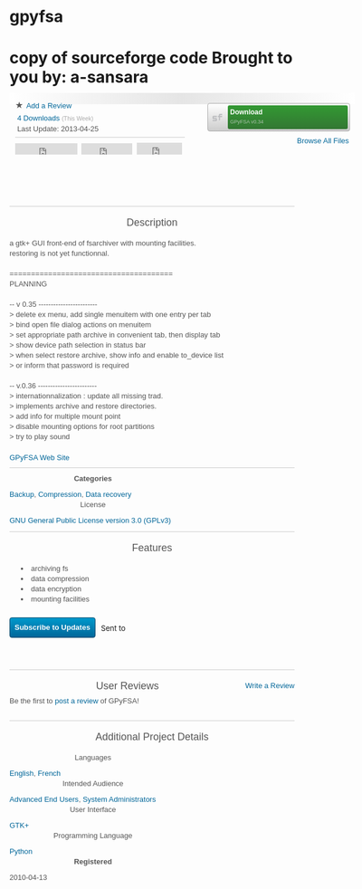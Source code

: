 gpyfsa
======
copy of sourceforge code
Brought to you by: a-sansara
======
<section id="call-to-action" style="margin: -8px 0px 0px; padding:
10px 0px; border: 0px; outline: 0px; font-size: 13px;
vertical-align: baseline; background-image:
-webkit-linear-gradient(left, rgb(255, 255, 255), rgb(229, 229,
229), rgb(255, 255, 255)); background-color: rgb(255, 255, 255);
display: block; width: 610px; color: rgb(85, 85, 85); font-family:
sans-serif; font-style: normal; font-variant: normal; font-weight:
normal; letter-spacing: normal; line-height: 18px; orphans: auto;
text-align: start; text-indent: 0px; text-transform: none;
white-space: normal; widows: auto; word-spacing: 0px;
-webkit-text-stroke-width: 0px; background-position: initial
initial; background-repeat: initial initial;">
<section id="counts-sharing" style="margin: 0px; padding: 4px 0px
0px 10px; border: 0px; outline: 0px; font-size: 13px;
vertical-align: baseline; background-color: transparent;
display: block; width: 340px; float: left; background-position:
initial initial; background-repeat: initial initial;">
<section class="project-info" style="margin: 0px; padding: 0px;
border: 0px; outline: 0px; font-size: 13px; vertical-align:
baseline; background-color: transparent; display: block;
background-position: initial initial; background-repeat:
initial initial;">
<section class="content" style="margin: 0px; padding: 0px;
border: 0px; outline: 0px; font-size: 13px; vertical-align:
baseline; background-color: transparent; display: block;
background-position: initial initial; background-repeat:
initial initial;"><b data-icon="" class="ico" title="Star"
style="margin: 0px; padding: 0px; border: 0px; outline:
0px; font-size: 16px; vertical-align: baseline;
background-color: transparent; font-style: normal;
font-variant: normal; font-weight: normal; line-height:
4px; font-family: Pictos; text-decoration: none; width:
16px; height: 16px; display: inline-block;
background-position: initial initial; background-repeat:
initial initial;">★</b><span class="Apple-converted-space">&nbsp;</span><a
href="https://sourceforge.net/projects/gpyfsa/reviews/"
title="Add a review" id="call-to-action-reviews"
style="margin: 0px; padding: 0px; font-size: 13px;
vertical-align: baseline; background-color: transparent;
outline: none; color: rgb(0, 102, 153); text-decoration:
none; -webkit-tap-highlight-color: rgb(0, 119, 170);
background-position: initial initial; background-repeat:
initial initial;">Add a Review</a></section>
</section>
<section id="download-stats" class="project-info" style="margin:
0px; padding: 0px; border: 0px; outline: 0px; font-size: 13px;
vertical-align: baseline; background-color: transparent;
display: block; background-position: initial initial;
background-repeat: initial initial;">
<section class="content" style="margin: 0px; padding: 0px;
border: 0px; outline: 0px; font-size: 13px; vertical-align:
baseline; background-color: transparent; display: block;
background-position: initial initial; background-repeat:
initial initial;"><span class="Apple-converted-space">&nbsp;</span><a
href="https://sourceforge.net/projects/gpyfsa/files/stats/timeline"
title="Downloads This Week" id="call-to-action-stats"
style="margin: 0px; padding: 0px; font-size: 13px;
vertical-align: baseline; background-color: transparent;
outline: none; color: rgb(0, 102, 153); text-decoration:
none; -webkit-tap-highlight-color: rgb(0, 119, 170);
background-position: initial initial; background-repeat:
initial initial;">4 Downloads</a><span
class="Apple-converted-space">&nbsp;</span><span
style="margin: 0px; padding: 0px; border: 0px; outline:
0px; font-size: 0.8em; vertical-align: baseline;
background-color: transparent; color: rgb(170, 170, 170);
background-position: initial initial; background-repeat:
initial initial;">(This Week)</span></section>
</section>
<section id="last-updated" class="project-info" style="margin:
0px; padding: 0px; border: 0px; outline: 0px; font-size: 13px;
vertical-align: baseline; background-color: transparent;
display: block; background-position: initial initial;
background-repeat: initial initial;">
<section class="content" style="margin: 0px; padding: 0px;
border: 0px; outline: 0px; font-size: 13px; vertical-align:
baseline; background-color: transparent; display: block;
background-position: initial initial; background-repeat:
initial initial;"><span class="Apple-converted-space">&nbsp;</span>Last
Update:<span class="Apple-converted-space">&nbsp;</span><time
class="dateUpdated" datetime="2013-04-25" style="margin:
0px; padding: 0px; border: 0px; outline: 0px; font-size:
13px; vertical-align: baseline; background-color:
transparent; background-position: initial initial;
background-repeat: initial initial;">2013-04-25</time></section>
</section>
<section class="social-sharing" style="margin: 5px 0px 0px;
padding: 9px 0px 3px; border-width: 1px 0px 0px;
border-top-style: solid; border-top-color: rgb(204, 204, 204);
outline: 0px; font-size: 13px; vertical-align: baseline;
background-color: transparent; display: block; width: 300px;
background-position: initial initial; background-repeat:
initial initial;"><iframe id="twitter-widget-0"
allowtransparency="true"
src="https://platform.twitter.com/widgets/tweet_button.1397165098.html#_=1398263907408&amp;count=horizontal&amp;counturl=http%3A%2F%2Fsourceforge.net%2Fprojects%2Fgpyfsa%2F&amp;id=twitter-widget-0&amp;lang=en&amp;original_referer=https%3A%2F%2Fsourceforge.net%2Fprojects%2Fgpyfsa%2F&amp;size=m&amp;text=Download%20GPyFSA%20for%20free%21%20a%20gtk%2B%20GUI%20front-end%20of%20fsarchiver&amp;url=http%3A%2F%2Fsf.net%2Fprojects%2Fgpyfsa%2F&amp;via=sourceforge"
class="twitter-share-button twitter-tweet-button
twitter-count-horizontal" title="Twitter Tweet Button"
data-twttr-rendered="true" mytubeid="mytube1" style="margin:
0px; padding: 0px; border: 0px; outline: 0px; font-size:
13px; vertical-align: baseline; background-color:
transparent; width: 110px; height: 20px;
background-position: initial initial; background-repeat:
initial initial;" scrolling="no" frameborder="0"></iframe><span
class="Apple-converted-space">&nbsp;</span>
<div id="___plusone_0" style="margin: 0px; padding: 0px;
border: 0px none; outline: 0px; font-size: 1px;
vertical-align: baseline; background-color: transparent;
text-indent: 0px; float: none; line-height: normal; display:
inline-block; width: 90px; height: 20px;
background-position: initial initial; background-repeat:
initial initial;"><iframe hspace="0" marginheight="0"
marginwidth="0" tabindex="0" vspace="0"
id="I0_1398263908263" name="I0_1398263908263"
src="https://apis.google.com/u/0/_/+1/fastbutton?usegapi=1&amp;size=medium&amp;annotation=bubble&amp;origin=https%3A%2F%2Fsourceforge.net&amp;url=http%3A%2F%2Fsourceforge.net%2Fprojects%2Fgpyfsa%2F&amp;gsrc=3p&amp;ic=1&amp;jsh=m%3B%2F_%2Fscs%2Fapps-static%2F_%2Fjs%2Fk%3Doz.gapi.en.Zr8XO6POvOg.O%2Fm%3D__features__%2Fam%3DAQ%2Frt%3Dj%2Fd%3D1%2Fz%3Dzcms%2Frs%3DAItRSTPHwsAMfaFXJlxkFq9x38MECEWNBQ#_methods=onPlusOne%2C_ready%2C_close%2C_open%2C_resizeMe%2C_renderstart%2Concircled%2Cdrefresh%2Cerefresh%2Conload&amp;id=I0_1398263908263&amp;parent=https%3A%2F%2Fsourceforge.net&amp;pfname=&amp;rpctoken=35796043"
data-gapiattached="true" title="+1" mytubeid="mytube2"
style="margin: 0px; padding: 0px; border: 0px none;
outline: 0px; font-size: 1px; vertical-align: baseline;
background-color: transparent; position: static; top: 0px;
width: 90px; left: 0px; visibility: visible; height: 20px;
background-position: initial initial; background-repeat:
initial initial;" scrolling="no" width="100%"
frameborder="0"></iframe></div>
<span class="Apple-converted-space">&nbsp;</span><iframe
src="https://www.facebook.com/plugins/like.php?href=http%3A%2F%2Fsourceforge.net%2Fprojects%2Fgpyfsa%2F&amp;send=false&amp;layout=button_count&amp;width=80&amp;show_faces=false&amp;action=like&amp;colorscheme=light&amp;font&amp;height=21"
allowtransparency="true" mytubeid="mytube3" style="margin:
0px; padding: 0px; border: none; outline: 0px; font-size:
13px; vertical-align: baseline; background-color:
transparent; overflow: hidden; width: 80px; height: 21px;
background-position: initial initial; background-repeat:
initial initial;" scrolling="no" frameborder="0"></iframe></section>
</section>
<section id="download_button" style="margin: 0px; padding: 8px 0px
0px; border: 0px; outline: 0px; font-size: 13px; vertical-align:
baseline; background-color: transparent; display: block;
position: relative; width: 250px; float: left;
background-position: initial initial; background-repeat: initial
initial;"><a
href="https://sourceforge.net/projects/gpyfsa/files/latest/download"
class="sfdl" data-hasqtip="0" oldtitle="Download
/gpyfsa-0.3x/gpyfsa-0.34.tar.bz2 from SourceForge - 69.9 kB"
title="" style="margin: 0px 10px 0px 0px; padding: 0px;
font-size: 12px !important; vertical-align: baseline;
background-image:
url(data:image/png;base64,iVBORw0KGgoAAAANSUhEUgAAABEAAAANCAYAAABPeYUaAAAAGXRFWHRTb2Z0d2FyZQBBZG9iZSBJbWFnZVJlYWR5ccllPAAAANFJREFUeNqcUosNgjAUbE0HcARGwAnqZxBxBCbQDXQE2UOkTIAj4AZsgPfMa1JeGqhecimU63HvvepxHFUq6mebY2nAdbi/Ur/hKg0IRv2H3WFvnX/Rj9qRcxH7A+BIjDK2eCYewQy8g2/WDJSk4w8xWDICz2ziUchyvMGLXIVJK9acE0+0VM53PIitE6bTcKJJT0wg6ESSHiwhHpbMDYszjhrDKcVkE5mO5dhZyrwNx72J2i9iGvMmODB372U/aCpV2NSlG0sGVbiBw2VM+BFgALYfPdL6UCEWAAAAAElFTkSuQmCC),
-webkit-gradient(linear, 0% 0%, 0% 100%, from(rgb(255, 255,
255)), to(rgb(204, 204, 204))); background-color: rgb(229,
229, 229); outline: none; color: rgb(0, 102, 153);
text-decoration: none; width: 250px; height: 48px; position:
relative; border: 1px solid rgb(170, 170, 170); display:
inline; float: left; -webkit-box-shadow: rgba(255, 255, 255,
0.6) 0px 1px 0px 0px; box-shadow: rgba(255, 255, 255, 0.6) 0px
1px 0px 0px; border-top-left-radius: 4px;
border-top-right-radius: 4px; border-bottom-right-radius: 4px;
border-bottom-left-radius: 4px; overflow: hidden; font-weight:
bold !important; font-style: normal !important; font-variant:
normal !important; line-height: 1.17 !important; font-family:
sans-serif !important; -webkit-tap-highlight-color: rgb(0,
119, 170); background-position: 8px 50%, 0px 0px;
background-repeat: no-repeat no-repeat;"><span style="margin:
3px 3px 3px 35px; padding: 4px; border: 0px; outline: 0px;
font-size: 12px; vertical-align: baseline; background-image:
-webkit-gradient(linear, 0% 0%, 0% 100%, from(rgb(51, 153,
51)), to(rgb(51, 119, 51))); background-color: rgb(51, 102,
51); border-top-left-radius: 3px; border-top-right-radius:
3px; border-bottom-right-radius: 3px;
border-bottom-left-radius: 3px; display: block; text-align:
left; color: rgb(255, 255, 255); overflow: hidden; height:
34px; background-position: initial initial;
background-repeat: initial initial;"><b style="margin: 0px;
padding: 0px; border: 0px; outline: 0px; font-size: 12px;
vertical-align: baseline; background-color: transparent;
display: block; line-height: 17px; background-position:
initial initial; background-repeat: initial initial;">Download</b><small
style="margin: 0px; padding: 0px; border: 0px; outline:
0px; font-size: 9px; vertical-align: baseline;
background-color: transparent; display: block;
line-height: 17px; color: rgb(173, 194, 173); font-weight:
normal; white-space: nowrap; overflow: hidden;
background-position: initial initial; background-repeat:
initial initial;">GPyFSA v0.34</small></span></a><a
href="https://sourceforge.net/projects/gpyfsa/files/"
id="files-link" title="Browse All Files" style="margin: 5px
0px 0px; padding: 0px; font-size: 13px; vertical-align:
baseline; background-color: transparent; outline: none; color:
rgb(0, 102, 153); text-decoration: none;
-webkit-tap-highlight-color: rgb(0, 119, 170); float: right;
line-height: 24px; background-position: initial initial;
background-repeat: initial initial;">Browse All Files</a>
<section class="project-info" style="margin: 0px; padding: 0px;
border: 0px; outline: 0px; font-size: 13px; vertical-align:
baseline; background-color: transparent; display: block;
background-position: initial initial; background-repeat:
initial initial;"><span class="platform-icon linux"
style="margin: 8px 5px 0px 0px; padding: 0px; border: 0px;
outline: 0px; font-size: 13px; vertical-align: baseline;
background-image:
url(https://a.fsdn.com/con/img/icons/24x24/linux.png?1288216775);
background-color: transparent; display: inline-block; width:
24px; height: 24px; text-indent: -9999px;
background-position: 0px 0px; background-repeat: no-repeat
no-repeat;">Linux</span></section>
</section>
</section>
<section id="project-screenshots" class="enhanced" style="margin:
0px; padding: 10px 0px; border-width: 1px 0px 0px;
border-top-style: solid; border-top-color: rgb(204, 204, 204);
outline: 0px; font-size: 13px; vertical-align: baseline;
background-color: transparent; display: block; overflow: hidden;
color: rgb(85, 85, 85); font-family: sans-serif; font-style:
normal; font-variant: normal; font-weight: normal; letter-spacing:
normal; line-height: 18px; orphans: auto; text-align: start;
text-indent: 0px; text-transform: none; white-space: normal;
widows: auto; word-spacing: 0px; -webkit-text-stroke-width: 0px;
background-position: initial initial; background-repeat: initial
initial;">
<div class="slider" style="margin: 0px; padding: 0px; border: 0px;
outline: 0px; font-size: 13px; vertical-align: baseline;
background-color: transparent; overflow: hidden; position:
relative; width: 612px; height: 159px; background-position:
initial initial; background-repeat: initial initial;">
<div class="strip" style="margin: 0px; padding: 0px; border:
0px; outline: 0px; font-size: 13px; vertical-align: baseline;
background-color: transparent; overflow: hidden; position:
absolute; top: 0px; left: 0px; height: 159px; display: block;
visibility: visible; opacity: 1; background-position: initial
initial; background-repeat: initial initial;"><a rel="section"
class="thumbnail"
href="https://a.fsdn.com/con/app/proj/gpyfsa/screenshots/260298.jpg"
title="4 - archive path history" style="margin: 5px;
padding: 5px; font-size: 13px; vertical-align: baseline;
background-color: transparent; outline: none; color: rgb(0,
102, 153); text-decoration: none;
-webkit-tap-highlight-color: rgb(0, 119, 170); display:
block; width: 182px; height: 137px; float: left; border: 1px
solid rgb(204, 204, 204); background-position: initial
initial; background-repeat: initial initial;"><img
itemprop="screenshots"
src="https://a.fsdn.com/con/app/proj/gpyfsa/screenshots/260298.jpg/182/137"
alt="4 - archive path history" style="margin: 0px;
padding: 0px; border: 0px; outline: 0px; font-size: 13px;
vertical-align: baseline; background-color: transparent;
background-position: initial initial; background-repeat:
initial initial;" height="137" width="182"></a><a
rel="section" class="thumbnail"
href="https://a.fsdn.com/con/app/proj/gpyfsa/screenshots/260294.jpg"
title="2 - mounting facilities" style="margin: 5px; padding:
5px; font-size: 13px; vertical-align: baseline;
background-color: transparent; outline: none; color: rgb(0,
102, 153); text-decoration: none;
-webkit-tap-highlight-color: rgb(0, 119, 170); display:
block; width: 182px; height: 137px; float: left; border: 1px
solid rgb(204, 204, 204); background-position: initial
initial; background-repeat: initial initial;"><img
itemprop="screenshots"
src="https://a.fsdn.com/con/app/proj/gpyfsa/screenshots/260294.jpg/182/137"
alt="2 - mounting facilities" style="margin: 0px; padding:
0px; border: 0px; outline: 0px; font-size: 13px;
vertical-align: baseline; background-color: transparent;
background-position: initial initial; background-repeat:
initial initial;" height="137" width="182"></a><a
rel="section" class="thumbnail"
href="https://a.fsdn.com/con/app/proj/gpyfsa/screenshots/260292.jpg"
title="1 - fs selection" style="margin: 5px; padding: 5px;
font-size: 13px; vertical-align: baseline; background-color:
transparent; outline: none; color: rgb(0, 102, 153);
text-decoration: none; -webkit-tap-highlight-color: rgb(0,
119, 170); display: block; width: 182px; height: 137px;
float: left; border: 1px solid rgb(204, 204, 204);
background-position: initial initial; background-repeat:
initial initial;"><img itemprop="screenshots"
src="https://a.fsdn.com/con/app/proj/gpyfsa/screenshots/260292.jpg/182/137"
alt="1 - fs selection" style="margin: 0px; padding: 0px;
border: 0px; outline: 0px; font-size: 13px;
vertical-align: baseline; background-color: transparent;
background-position: initial initial; background-repeat:
initial initial;" height="137" width="182"></a><a
rel="section" class="thumbnail"
href="https://a.fsdn.com/con/app/proj/gpyfsa/screenshots/260296.jpg"
title="3 - archiving fs" style="margin: 5px; padding: 5px;
font-size: 13px; vertical-align: baseline; background-color:
transparent; outline: none; color: rgb(0, 102, 153);
text-decoration: none; -webkit-tap-highlight-color: rgb(0,
119, 170); display: block; width: 182px; height: 137px;
float: left; border: 1px solid rgb(204, 204, 204);
background-position: initial initial; background-repeat:
initial initial;"><img itemprop="screenshots"
src="https://a.fsdn.com/con/app/proj/gpyfsa/screenshots/260296.jpg/182/137"
alt="3 - archiving fs" style="margin: 0px; padding: 0px;
border: 0px; outline: 0px; font-size: 13px;
vertical-align: baseline; background-color: transparent;
background-position: initial initial; background-repeat:
initial initial;" height="137" width="182"></a></div>
<div title="Next" class="next" style="margin: 0px; padding: 0px
0.5em; border: 0px; outline: 0px; font-size: 4em;
vertical-align: baseline; background-image:
-webkit-linear-gradient(right, rgb(255, 255, 255), rgba(255,
255, 255, 0)); background-color: transparent; text-shadow:
rgb(255, 255, 255) -1px 0px, rgb(255, 255, 255) 0px 1px,
rgb(255, 255, 255) 1px 0px, rgb(255, 255, 255) 0px -1px;
display: block; cursor: pointer; height: 159px; position:
absolute; top: 0px; z-index: 5; line-height: 159px;
font-family: 'Lucida Grande', 'Lucida Sans Unicode', 'Lucida
Sans', Verdana, Tahoma, sans-serif; right: 0px; text-align:
right; background-position: initial initial;
background-repeat: initial initial;">›</div>
</div>
</section>
<section id="project-description" style="margin: 0px; padding: 10px
0px; border-width: 1px 0px 0px; border-top-style: solid;
border-top-color: rgb(204, 204, 204); outline: 0px; font-size:
13px; vertical-align: baseline; background-color: transparent;
display: block; overflow: hidden; color: rgb(85, 85, 85);
font-family: sans-serif; font-style: normal; font-variant: normal;
font-weight: normal; letter-spacing: normal; line-height: 18px;
orphans: auto; text-align: start; text-indent: 0px;
text-transform: none; white-space: normal; widows: auto;
word-spacing: 0px; -webkit-text-stroke-width: 0px;
background-position: initial initial; background-repeat: initial
initial;">
<header style="margin: 0px 0px 10px; padding: 0px; border: 0px;
outline: 0px; font-size: 13px; vertical-align: baseline;
background-color: transparent; display: block;
background-position: initial initial; background-repeat: initial
initial;">
<h2 style="margin: 0px; padding: 0px; border: 0px; outline: 0px;
font-size: 18px; vertical-align: baseline; background-color:
transparent; font-weight: normal; text-rendering:
optimizelegibility; font-family: Ubuntu, sans-serif;
line-height: 36px; background-position: initial initial;
background-repeat: initial initial;">Description</h2>
</header>
<p id="description" itemprop="description" style="margin: 0px 0px
20px; padding: 0px; border: 0px; outline: 0px; font-size: 13px;
vertical-align: baseline; background-color: transparent;
background-position: initial initial; background-repeat: initial
initial;">a gtk+ GUI front-end of fsarchiver with mounting
facilities.<br>
restoring is not yet functionnal.<br>
<br>
======================================<br>
PLANNING<br>
<br>
-- v 0.35 ------------------------<br>
&gt; delete ex menu, add single menuitem with one entry per tab<br>
&gt; bind open file dialog actions on menuitem<br>
&gt; set appropriate path archive in convenient tab, then
display tab<br>
&gt; show device path selection in status bar<br>
&gt; when select restore archive, show info and enable to_device
list<br>
&gt; or inform that password is required<br>
<br>
-- v.0.36 ------------------------<br>
&gt; internationnalization : update all missing trad.<br>
&gt; implements archive and restore directories.<br>
&gt; add info for multiple mount point<br>
&gt; disable mounting options for root partitions<br>
&gt; try to play sound</p>
<p style="margin: 0px; padding: 0px; border: 0px; outline: 0px;
font-size: 13px; vertical-align: baseline; background-color:
transparent; background-position: initial initial;
background-repeat: initial initial;"><a id="homepage"
class="pspbtn" href="http://gpyfsa.sourceforge.net/"
title="GPyFSA Web Site" style="margin: 0px; padding: 0px;
font-size: 13px; vertical-align: baseline; background-color:
transparent; outline: none; color: rgb(0, 102, 153);
text-decoration: none; -webkit-tap-highlight-color: rgb(0,
119, 170); float: none; line-height: normal;
background-position: initial initial; background-repeat:
initial initial;">GPyFSA Web Site</a></p>
</section>
<section id="project-categories-and-license" style="margin: 0px;
padding: 10px 0px; border-width: 1px 0px 0px; border-top-style:
solid; border-top-color: rgb(204, 204, 204); outline: 0px;
font-size: 13px; vertical-align: baseline; background-color:
transparent; display: block; overflow: hidden; color: rgb(85, 85,
85); font-family: sans-serif; font-style: normal; font-variant:
normal; font-weight: normal; letter-spacing: normal; line-height:
18px; orphans: auto; text-align: start; text-indent: 0px;
text-transform: none; white-space: normal; widows: auto;
word-spacing: 0px; -webkit-text-stroke-width: 0px;
background-position: initial initial; background-repeat: initial
initial;">
<div class="project-container" style="margin: 0px -10px; padding:
0px; border: 0px; outline: 0px; font-size: 13px; vertical-align:
baseline; background-color: transparent; display: inline-block;
width: auto; background-position: initial initial;
background-repeat: initial initial;">
<section style="margin: 0px 10px; padding: 0px; border: 0px;
outline: 0px; font-size: 13px; vertical-align: baseline;
background-color: transparent; display: inline; float: left;
width: 295px; background-position: initial initial;
background-repeat: initial initial;">
<header style="margin: 0px 0px 10px; padding: 0px; border:
0px; outline: 0px; font-size: 13px; vertical-align:
baseline; background-color: transparent; display: block;
background-position: initial initial; background-repeat:
initial initial;">
<h4 style="margin: 0px; padding: 0px; border: 0px; outline:
0px; font-size: 13px; vertical-align: baseline;
background-color: transparent; font-weight: bold;
text-rendering: optimizelegibility; font-family: Ubuntu,
sans-serif; background-position: initial initial;
background-repeat: initial initial;">Categories</h4>
</header>
<a
href="https://sourceforge.net/directory/system/storage/archiving/backup/"
itemprop="softwareApplicationSubCategory" style="margin:
0px; padding: 0px; font-size: 13px; vertical-align:
baseline; background-color: transparent; outline: none;
color: rgb(0, 102, 153); text-decoration: none;
-webkit-tap-highlight-color: rgb(0, 119, 170);
background-position: initial initial; background-repeat:
initial initial;">Backup</a>,<span
class="Apple-converted-space">&nbsp;</span><a
href="https://sourceforge.net/directory/security-utilities/storage/archiving/compression/"
itemprop="softwareApplicationSubCategory" style="margin:
0px; padding: 0px; font-size: 13px; vertical-align:
baseline; background-color: transparent; outline: none;
color: rgb(0, 102, 153); text-decoration: none;
-webkit-tap-highlight-color: rgb(0, 119, 170);
background-position: initial initial; background-repeat:
initial initial;">Compression</a>,<span
class="Apple-converted-space">&nbsp;</span><a
href="https://sourceforge.net/directory/system-administration/storage/recovery/"
itemprop="softwareApplicationSubCategory" style="margin:
0px; padding: 0px; font-size: 13px; vertical-align:
baseline; background-color: transparent; outline: none;
color: rgb(0, 102, 153); text-decoration: none;
-webkit-tap-highlight-color: rgb(0, 119, 170);
background-position: initial initial; background-repeat:
initial initial;">Data recovery</a></section>
<section style="margin: 0px 10px; padding: 0px; border: 0px;
outline: 0px; font-size: 13px; vertical-align: baseline;
background-color: transparent; display: inline; float: left;
width: 295px; background-position: initial initial;
background-repeat: initial initial;">
<section class="project-info" style="margin: 0px; padding:
0px; border: 0px; outline: 0px; font-size: 13px;
vertical-align: baseline; background-color: transparent;
display: block; background-position: initial initial;
background-repeat: initial initial;">
<header style="margin: 0px 0px 10px; padding: 0px; border:
0px; outline: 0px; font-size: 13px; vertical-align:
baseline; background-color: transparent; display: block;
background-position: initial initial; background-repeat:
initial initial;">
<h3 style="margin: 0px; padding: 0px; border: 0px;
outline: 0px; font-size: 13px; vertical-align: baseline;
background-color: transparent; font-weight: normal;
text-rendering: optimizelegibility; font-family: Ubuntu,
sans-serif; background-position: initial initial;
background-repeat: initial initial;">License</h3>
</header>
<section class="content" style="margin: 0px; padding: 0px;
border: 0px; outline: 0px; font-size: 13px;
vertical-align: baseline; background-color: transparent;
display: block; background-position: initial initial;
background-repeat: initial initial;"><a
href="https://sourceforge.net/directory/license:gplv3/"
style="margin: 0px; padding: 0px; font-size: 13px;
vertical-align: baseline; background-color: transparent;
outline: none; color: rgb(0, 102, 153); text-decoration:
none; -webkit-tap-highlight-color: rgb(0, 119, 170);
background-position: initial initial; background-repeat:
initial initial;">GNU General Public License version 3.0
(GPLv3)</a></section>
</section>
</section>
</div>
</section>
<section id="project-features" style="margin: 0px; padding: 10px
0px; border-width: 1px 0px 0px; border-top-style: solid;
border-top-color: rgb(204, 204, 204); outline: 0px; font-size:
13px; vertical-align: baseline; background-color: transparent;
display: block; color: rgb(85, 85, 85); font-family: sans-serif;
font-style: normal; font-variant: normal; font-weight: normal;
letter-spacing: normal; line-height: 18px; orphans: auto;
text-align: start; text-indent: 0px; text-transform: none;
white-space: normal; widows: auto; word-spacing: 0px;
-webkit-text-stroke-width: 0px; background-position: initial
initial; background-repeat: initial initial;">
<header style="margin: 0px 0px 10px; padding: 0px; border: 0px;
outline: 0px; font-size: 13px; vertical-align: baseline;
background-color: transparent; display: block;
background-position: initial initial; background-repeat: initial
initial;">
<h2 style="margin: 0px; padding: 0px; border: 0px; outline: 0px;
font-size: 18px; vertical-align: baseline; background-color:
transparent; font-weight: normal; text-rendering:
optimizelegibility; font-family: Ubuntu, sans-serif;
line-height: 36px; background-position: initial initial;
background-repeat: initial initial;">Features</h2>
</header>
<div class="content editable" style="margin: 0px; padding: 0px;
border: 0px; outline: 0px; font-size: 13px; vertical-align:
baseline; background-color: transparent; background-position:
initial initial; background-repeat: initial initial;">
<ul class="features" style="margin: 0px 0px 1em 20px; padding:
0px; border: 0px; outline: 0px; font-size: 13px;
vertical-align: baseline; background-color: transparent;
background-position: initial initial; background-repeat:
initial initial;">
<li class="feature" style="margin: 0px; padding: 0px; border:
0px; outline: 0px; font-size: 13px; vertical-align:
baseline; background-color: transparent; list-style: disc
inside; background-position: initial initial;
background-repeat: initial initial;">archiving fs</li>
<li class="feature" style="margin: 0px; padding: 0px; border:
0px; outline: 0px; font-size: 13px; vertical-align:
baseline; background-color: transparent; list-style: disc
inside; background-position: initial initial;
background-repeat: initial initial;">data compression</li>
<li class="feature" style="margin: 0px; padding: 0px; border:
0px; outline: 0px; font-size: 13px; vertical-align:
baseline; background-color: transparent; list-style: disc
inside; background-position: initial initial;
background-repeat: initial initial;">data encryption</li>
<li class="feature" style="margin: 0px; padding: 0px; border:
0px; outline: 0px; font-size: 13px; vertical-align:
baseline; background-color: transparent; list-style: disc
inside; background-position: initial initial;
background-repeat: initial initial;">mounting facilities</li>
</ul>
</div>
</section>

</header>
<form action="https://sourceforge.net/projects/gpyfsa/subscribe"
method="post" id="subscribe-form" style="margin: 0px; padding:
0px; border: 0px; outline: 0px; font-size: 13px; vertical-align:
baseline; background-color: transparent; overflow: hidden;
background-position: initial initial; background-repeat: initial
initial;">
<section id="subscribe-form-container" style="margin: 0px;
padding: 0px; border: 0px; outline: 0px; font-size: 13px;
vertical-align: baseline; background-color: transparent;
display: block; overflow: hidden; background-position: initial
initial; background-repeat: initial initial;"><button
type="submit" id="subscriber-submit"
class="subscriber-submit" style="cursor: pointer; width:
auto; overflow: hidden; -webkit-box-shadow: rgba(255, 255,
255, 0.6) 0px 1px 0px; box-shadow: rgba(255, 255, 255, 0.6)
0px 1px 0px; border-top-left-radius: 4px;
border-top-right-radius: 4px; border-bottom-right-radius:
4px; border-bottom-left-radius: 4px; background-image:
linear-gradient(rgb(0, 153, 204), rgb(0, 102, 153)); border:
1px solid rgb(0, 68, 102); font-style: normal; font-variant:
normal; font-size: 13px; font-family: sans-serif;
line-height: 18px; font-weight: bold; text-shadow: none;
text-decoration: none; margin: 0px 10px 7px 0px; display:
inline; padding: 0px; color: rgb(255, 255, 255); text-align:
center; position: relative; min-height: 19px; height: auto;
float: left; background-position: initial initial;
background-repeat: initial initial;"><span style="margin:
0px; padding: 8px; border: 0px; outline: 0px; font-size:
13px; vertical-align: baseline; background-color:
transparent; display: block; background-position: initial
initial; background-repeat: initial initial;">Subscribe to
Updates</span></button>
<p id="subscriber-existing-email" style="margin: 0px; padding:
0px; border: 0px; outline: 0px; font-size: 13px;
vertical-align: baseline; background-color: transparent;
overflow: hidden; position: relative; line-height: 38px;
float: left; background-position: initial initial;
background-repeat: initial initial;">Sent to<span
class="Apple-converted-space">&nbsp;</span><code
style="margin: 0px; padding: 0px; border: 0px; outline:
0px; font-size: 13px; vertical-align: baseline;
background-color: transparent; font-family: monospace,
sans-serif; background-position: initial initial;
background-repeat: initial initial;"><span style="margin:
0px; padding: 0px; border: 0px; outline: 0px; font-size:
13px; vertical-align: baseline; background-color:
transparent; background-position: initial initial;
background-repeat: initial initial;"><a
class="smarterwiki-linkify"

</section>
</form>
</section>
<section id="reviews-n-ratings" style="margin: 0px; padding: 10px
0px; border-width: 1px 0px 0px; border-top-style: solid;
border-top-color: rgb(204, 204, 204); outline: 0px; font-size:
13px; vertical-align: baseline; background-color: transparent;
display: block; color: rgb(85, 85, 85); font-family: sans-serif;
font-style: normal; font-variant: normal; font-weight: normal;
letter-spacing: normal; line-height: 18px; orphans: auto;
text-align: start; text-indent: 0px; text-transform: none;
white-space: normal; widows: auto; word-spacing: 0px;
-webkit-text-stroke-width: 0px; background-position: initial
initial; background-repeat: initial initial;">
<header style="margin: 0px; padding: 0px; border: 0px; outline:
0px; font-size: 13px; vertical-align: baseline;
background-color: transparent; display: block; overflow: hidden;
background-position: initial initial; background-repeat: initial
initial;"><a class="pspbtn"
href="https://sourceforge.net/projects/gpyfsa/reviews/new"
style="margin: 0px; padding: 0px; font-size: 13px;
vertical-align: baseline; background-color: transparent;
outline: none; color: rgb(0, 102, 153); text-decoration: none;
-webkit-tap-highlight-color: rgb(0, 119, 170); float: right;
line-height: 2.7692em; background-position: initial initial;
background-repeat: initial initial;">Write a Review</a>
<h2 style="margin: 0px; padding: 0px; border: 0px; outline: 0px;
font-size: 18px; vertical-align: baseline; background-color:
transparent; font-weight: normal; text-rendering:
optimizelegibility; font-family: Ubuntu, sans-serif;
line-height: 36px; background-position: initial initial;
background-repeat: initial initial;">User Reviews</h2>
</header>
<section class="content" style="margin: 0px; padding: 0px; border:
0px; outline: 0px; font-size: 13px; vertical-align: baseline;
background-color: transparent; display: block; clear: both;
background-position: initial initial; background-repeat: initial
initial;">
<p style="margin: 0px; padding: 0px; border: 0px; outline: 0px;
font-size: 13px; vertical-align: baseline; background-color:
transparent; background-position: initial initial;
background-repeat: initial initial;">Be the first to<span
class="Apple-converted-space">&nbsp;</span><a
href="https://sourceforge.net/projects/gpyfsa/reviews/new"
style="margin: 0px; padding: 0px; font-size: 13px;
vertical-align: baseline; background-color: transparent;
outline: none; color: rgb(0, 102, 153); text-decoration:
none; -webkit-tap-highlight-color: rgb(0, 119, 170);
background-position: initial initial; background-repeat:
initial initial;">post a review</a><span
class="Apple-converted-space">&nbsp;</span>of GPyFSA!</p>
</section>
</section>
<section id="project-additional-trove" style="margin: 0px; padding:
10px 0px; border-width: 1px 0px 0px; border-top-style: solid;
border-top-color: rgb(204, 204, 204); outline: 0px; font-size:
13px; vertical-align: baseline; background-color: transparent;
display: block; overflow: hidden; color: rgb(85, 85, 85);
font-family: sans-serif; font-style: normal; font-variant: normal;
font-weight: normal; letter-spacing: normal; line-height: 18px;
orphans: auto; text-align: start; text-indent: 0px;
text-transform: none; white-space: normal; widows: auto;
word-spacing: 0px; -webkit-text-stroke-width: 0px;
background-position: initial initial; background-repeat: initial
initial;">
<header style="margin: 0px 0px 10px; padding: 0px; border: 0px;
outline: 0px; font-size: 13px; vertical-align: baseline;
background-color: transparent; display: block;
background-position: initial initial; background-repeat: initial
initial;">
<h2 style="margin: 0px; padding: 0px; border: 0px; outline: 0px;
font-size: 18px; vertical-align: baseline; background-color:
transparent; font-weight: normal; text-rendering:
optimizelegibility; font-family: Ubuntu, sans-serif;
line-height: 36px; background-position: initial initial;
background-repeat: initial initial;">Additional Project
Details</h2>
</header>
<div class="project-container" style="margin: 0px -10px; padding:
0px; border: 0px; outline: 0px; font-size: 13px; vertical-align:
baseline; background-color: transparent; display: inline-block;
width: auto; background-position: initial initial;
background-repeat: initial initial;">
<section class="project-info" style="margin: 0px 10px; padding:
0px; border: 0px; outline: 0px; font-size: 13px;
vertical-align: baseline; background-color: transparent;
display: inline; float: left; width: 295px;
background-position: initial initial; background-repeat:
initial initial;">
<header style="margin: 0px 0px 10px; padding: 0px; border:
0px; outline: 0px; font-size: 13px; vertical-align:
baseline; background-color: transparent; display: block;
background-position: initial initial; background-repeat:
initial initial;">
<h3 style="margin: 0px; padding: 0px; border: 0px; outline:
0px; font-size: 13px; vertical-align: baseline;
background-color: transparent; font-weight: normal;
text-rendering: optimizelegibility; font-family: Ubuntu,
sans-serif; background-position: initial initial;
background-repeat: initial initial;">Languages</h3>
</header>
<section class="content" style="margin: 0px; padding: 0px;
border: 0px; outline: 0px; font-size: 13px; vertical-align:
baseline; background-color: transparent; display: block;
background-position: initial initial; background-repeat:
initial initial;"><a
href="https://sourceforge.net/directory/natlanguage:english/"
itemprop="inLanguage" style="margin: 0px; padding: 0px;
font-size: 13px; vertical-align: baseline;
background-color: transparent; outline: none; color:
rgb(0, 102, 153); text-decoration: none;
-webkit-tap-highlight-color: rgb(0, 119, 170);
background-position: initial initial; background-repeat:
initial initial;">English</a>,<span
class="Apple-converted-space">&nbsp;</span><a
href="https://sourceforge.net/directory/natlanguage:french/"
itemprop="inLanguage" style="margin: 0px; padding: 0px;
font-size: 13px; vertical-align: baseline;
background-color: transparent; outline: none; color:
rgb(0, 102, 153); text-decoration: none;
-webkit-tap-highlight-color: rgb(0, 119, 170);
background-position: initial initial; background-repeat:
initial initial;">French</a></section>
</section>
<section class="project-info" style="margin: 0px 10px; padding:
0px; border: 0px; outline: 0px; font-size: 13px;
vertical-align: baseline; background-color: transparent;
display: inline; float: left; width: 295px;
background-position: initial initial; background-repeat:
initial initial;">
<header style="margin: 0px 0px 10px; padding: 0px; border:
0px; outline: 0px; font-size: 13px; vertical-align:
baseline; background-color: transparent; display: block;
background-position: initial initial; background-repeat:
initial initial;">
<h3 style="margin: 0px; padding: 0px; border: 0px; outline:
0px; font-size: 13px; vertical-align: baseline;
background-color: transparent; font-weight: normal;
text-rendering: optimizelegibility; font-family: Ubuntu,
sans-serif; background-position: initial initial;
background-repeat: initial initial;">Intended Audience</h3>
</header>
<section class="content" style="margin: 0px; padding: 0px;
border: 0px; outline: 0px; font-size: 13px; vertical-align:
baseline; background-color: transparent; display: block;
background-position: initial initial; background-repeat:
initial initial;"><a
href="https://sourceforge.net/directory/audience:enduser_advanced/"
style="margin: 0px; padding: 0px; font-size: 13px;
vertical-align: baseline; background-color: transparent;
outline: none; color: rgb(0, 102, 153); text-decoration:
none; -webkit-tap-highlight-color: rgb(0, 119, 170);
background-position: initial initial; background-repeat:
initial initial;">Advanced End Users</a>,<span
class="Apple-converted-space">&nbsp;</span><a
href="https://sourceforge.net/directory/audience:sysadmins/"
style="margin: 0px; padding: 0px; font-size: 13px;
vertical-align: baseline; background-color: transparent;
outline: none; color: rgb(0, 102, 153); text-decoration:
none; -webkit-tap-highlight-color: rgb(0, 119, 170);
background-position: initial initial; background-repeat:
initial initial;">System Administrators</a></section>
</section>
<section class="project-info" style="margin: 0px 10px; padding:
0px; border: 0px; outline: 0px; font-size: 13px;
vertical-align: baseline; background-color: transparent;
display: inline; float: left; width: 295px;
background-position: initial initial; background-repeat:
initial initial;">
<header style="margin: 0px 0px 10px; padding: 0px; border:
0px; outline: 0px; font-size: 13px; vertical-align:
baseline; background-color: transparent; display: block;
background-position: initial initial; background-repeat:
initial initial;">
<h3 style="margin: 0px; padding: 0px; border: 0px; outline:
0px; font-size: 13px; vertical-align: baseline;
background-color: transparent; font-weight: normal;
text-rendering: optimizelegibility; font-family: Ubuntu,
sans-serif; background-position: initial initial;
background-repeat: initial initial;">User Interface</h3>
</header>
<section class="content" style="margin: 0px; padding: 0px;
border: 0px; outline: 0px; font-size: 13px; vertical-align:
baseline; background-color: transparent; display: block;
background-position: initial initial; background-repeat:
initial initial;"><a
href="https://sourceforge.net/directory/environment:ui_gtk/"
style="margin: 0px; padding: 0px; font-size: 13px;
vertical-align: baseline; background-color: transparent;
outline: none; color: rgb(0, 102, 153); text-decoration:
none; -webkit-tap-highlight-color: rgb(0, 119, 170);
background-position: initial initial; background-repeat:
initial initial;">GTK+</a></section>
</section>
<section class="project-info" style="margin: 0px 10px; padding:
0px; border: 0px; outline: 0px; font-size: 13px;
vertical-align: baseline; background-color: transparent;
display: inline; float: left; width: 295px;
background-position: initial initial; background-repeat:
initial initial;">
<header style="margin: 0px 0px 10px; padding: 0px; border:
0px; outline: 0px; font-size: 13px; vertical-align:
baseline; background-color: transparent; display: block;
background-position: initial initial; background-repeat:
initial initial;">
<h3 style="margin: 0px; padding: 0px; border: 0px; outline:
0px; font-size: 13px; vertical-align: baseline;
background-color: transparent; font-weight: normal;
text-rendering: optimizelegibility; font-family: Ubuntu,
sans-serif; background-position: initial initial;
background-repeat: initial initial;">Programming Language</h3>
</header>
<section class="content" style="margin: 0px; padding: 0px;
border: 0px; outline: 0px; font-size: 13px; vertical-align:
baseline; background-color: transparent; display: block;
background-position: initial initial; background-repeat:
initial initial;"><a
href="https://sourceforge.net/directory/language:python/"
style="margin: 0px; padding: 0px; font-size: 13px;
vertical-align: baseline; background-color: transparent;
outline: none; color: rgb(0, 102, 153); text-decoration:
none; -webkit-tap-highlight-color: rgb(0, 119, 170);
background-position: initial initial; background-repeat:
initial initial;">Python</a></section>
</section>
<section class="project-info" style="margin: 0px 10px; padding:
0px; border: 0px; outline: 0px; font-size: 13px;
vertical-align: baseline; background-color: transparent;
display: inline; float: left; width: 295px;
background-position: initial initial; background-repeat:
initial initial;">
<header style="margin: 0px 0px 10px; padding: 0px; border:
0px; outline: 0px; font-size: 13px; vertical-align:
baseline; background-color: transparent; display: block;
background-position: initial initial; background-repeat:
initial initial;">
<h4 style="margin: 0px; padding: 0px; border: 0px; outline:
0px; font-size: 13px; vertical-align: baseline;
background-color: transparent; font-weight: bold;
text-rendering: optimizelegibility; font-family: Ubuntu,
sans-serif; background-position: initial initial;
background-repeat: initial initial;">Registered</h4>
</header>
<section class="content" style="margin: 0px; padding: 0px;
border: 0px; outline: 0px; font-size: 13px; vertical-align:
baseline; background-color: transparent; display: block;
background-position: initial initial; background-repeat:
initial initial;">2010-04-13</section>
</section>
</div>
</section>
